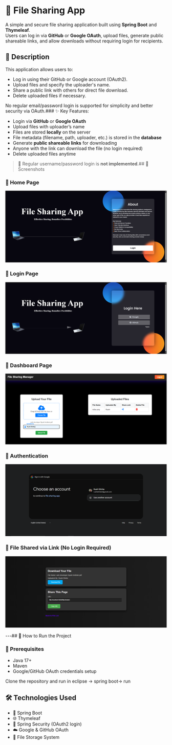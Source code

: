 # 📁 File Sharing App

A simple and secure file sharing application built using **Spring Boot** and **Thymeleaf**.  
Users can log in via **GitHub** or **Google OAuth**, upload files, generate public shareable links, and allow downloads without requiring login for recipients.

## 📄 Description

This application allows users to:
- Log in using their GitHub or Google account (OAuth2).
- Upload files and specify the uploader's name.
- Share a public link with others for direct file download.
- Delete uploaded files if necessary.

No regular email/password login is supported for simplicity and better security via OAuth.### ✨ Key Features:
- Login via **GitHub** or **Google OAuth**
- Upload files with uploader’s name
- Files are stored **locally** on the server
- File metadata (filename, path, uploader, etc.) is stored in the **database**
- Generate **public shareable links** for downloading
- Anyone with the link can download the file (no login required)
- Delete uploaded files anytime

> 🛑 Regular username/password login is **not implemented**.## 📸 Screenshots

### 🔹 Home Page  
![Home Page](./ScreenShots/home.png)

### 🔹 Login Page  
![Login Page](./ScreenShots/login.png)

### 🔹 Dashboard Page  
![Dashboard Page](./ScreenShots/dashboard.png)

### 🔹 Authentication 
![Authentication](./ScreenShots/authentication.png)

### 🔹 File Shared via Link (No Login Required)  
![Download page](./ScreenShots/file-share.png)

---## 🚀 How to Run the Project

### 🧰 Prerequisites
- Java 17+
- Maven
- Google/GitHub OAuth credentials setup

Clone the repository and run in eclipse -> spring boot-> run 
   ## 🛠️ Technologies Used

- 🌱 Spring Boot
- 🌐 Thymeleaf
- 🔐 Spring Security (OAuth2 login)
- ☁️ Google & GitHub OAuth
- 💾 File Storage System